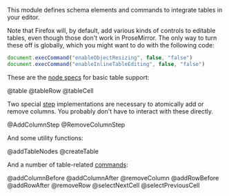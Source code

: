 This module defines schema elements and commands to integrate tables
in your editor.

Note that Firefox will, by default, add various kinds of controls to
editable tables, even though those don't work in ProseMirror. The only
way to turn these off is globally, which you might want to do with the
following code:

```javascript
document.execCommand("enableObjectResizing", false, "false")
document.execCommand("enableInlineTableEditing", false, "false")
```

These are the [node specs](#model.NodeSpec) for basic table support:

@table
@tableRow
@tableCell

Two special [step](#transform.Step) implementations are necessary to
atomically add or remove columns. You probably don't have to interact
with these directly.

@AddColumnStep
@RemoveColumnStep

And some utility functions:

@addTableNodes
@createTable

And a number of table-related [commands](#commands):

@addColumnBefore
@addColumnAfter
@removeColumn
@addRowBefore
@addRowAfter
@removeRow
@selectNextCell
@selectPreviousCell
